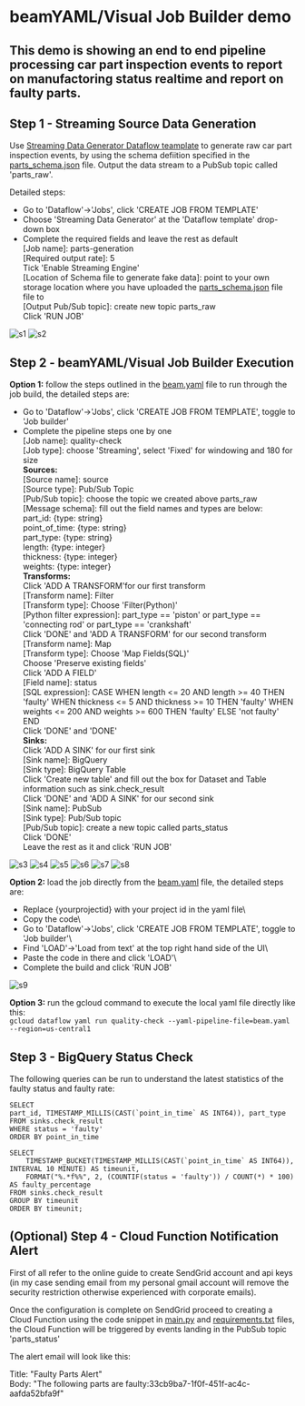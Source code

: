 # beamYAML/Visual Job Builder demo
## This demo is showing an end to end pipeline processing car part inspection events to report on manufactoring status realtime and report on faulty parts.

## Step 1 - Streaming Source Data Generation
Use [Streaming Data Generator Dataflow teamplate](https://cloud.google.com/dataflow/docs/guides/templates/provided/streaming-data-generator) to generate raw car part inspection events, by using the schema defiition specified in the [parts_schema.json](https://github.com/ewanzhang-google/beamyaml_demo/blob/main/parts_schema.json) file. Output the data stream to a PubSub topic called 'parts_raw'.

Detailed steps:
- Go to 'Dataflow'->'Jobs', click 'CREATE JOB FROM TEMPLATE'
- Choose 'Streaming Data Generator' at the 'Dataflow template' drop-down box
- Complete the required fields and leave the rest as default\
[Job name]: parts-generation\
[Required output rate]: 5\
Tick 'Enable Streaming Engine'\
[Location of Schema file to generate fake data]: point to your own storage location where you have uploaded the [parts_schema.json](https://github.com/ewanzhang-google/beamyaml_demo/blob/main/parts_schema.json) file file to\
[Output Pub/Sub topic]: create new topic parts_raw\
Click 'RUN JOB'

![s1](/screenshots/s1.png?raw=true)
![s2](/screenshots/s2.png?raw=true)


## Step 2 - beamYAML/Visual Job Builder Execution
**Option 1:** follow the steps outlined in the [beam.yaml](https://github.com/ewanzhang-google/beamyaml_demo/blob/main/beam.yaml) file to run through the job build, the detailed steps are:
- Go to 'Dataflow'->'Jobs', click 'CREATE JOB FROM TEMPLATE', toggle to 'Job builder'
- Complete the pipeline steps one by one\
[Job name]: quality-check\
[Job type]: choose 'Streaming', select 'Fixed' for windowing and 180 for size\
**Sources:**\
[Source name]: source\
[Source type]: Pub/Sub Topic\
[Pub/Sub topic]: choose the topic we created above parts_raw\
[Message schema]: fill out the field names and types are below:\
part_id: {type: string}\
point_of_time: {type: string}\
part_type: {type: string}\
length: {type: integer}\
thickness: {type: integer}\
weights: {type: integer}\
**Transforms:**\
Click 'ADD A TRANSFORM'for our first transform\
[Transform name]: Filter\
[Transform type]: Choose 'Filter(Python)'\
[Python filter expression]: part_type == 'piston' or part_type == 'connecting rod' or part_type == 'crankshaft'\
Click 'DONE' and 'ADD A TRANSFORM' for our second transform\
[Transform name]: Map\
[Transform type]: Choose 'Map Fields(SQL)'\
Choose 'Preserve existing fields'\
Click 'ADD A FIELD'\
[Field name]: status\
[SQL expression]: CASE WHEN length <= 20 AND length >= 40 THEN 'faulty'  WHEN thickness <= 5 AND thickness >= 10 THEN 'faulty'  WHEN weights <= 200 AND weights >= 600 THEN 'faulty'  ELSE 'not faulty' END\
Click 'DONE' and 'DONE'\
**Sinks:**\
Click 'ADD A SINK' for our first sink\
[Sink name]: BigQuery\
[Sink type]: BigQuery Table\
Click 'Create new table' and fill out the box for Dataset and Table information such as sink.check_result\
Click 'DONE' and 'ADD A SINK' for our second sink\
[Sink name]: PubSub\
[Sink type]: Pub/Sub topic\
[Pub/Sub topic]: create a new topic called parts_status\
Click 'DONE'\
Leave the rest as it and click 'RUN JOB'

![s3](/screenshots/s3.png?raw=true)
![s4](/screenshots/s4.png?raw=true)
![s5](/screenshots/s5.png?raw=true)
![s6](/screenshots/s6.png?raw=true)
![s7](/screenshots/s7.png?raw=true)
![s8](/screenshots/s8.png?raw=true)

**Option 2:** load the job directly from the [beam.yaml](https://github.com/ewanzhang-google/beamyaml_demo/blob/main/beam.yaml) file, the detailed steps are:
- Replace {yourprojectid} with your project id in the yaml file\
- Copy the code\
- Go to 'Dataflow'->'Jobs', click 'CREATE JOB FROM TEMPLATE', toggle to 'Job builder'\
- Find 'LOAD'->'Load from text' at the top right hand side of the UI\
- Paste the code in there and click 'LOAD'\
- Complete the build and click 'RUN JOB'


![s9](/screenshots/s9.png?raw=true)

**Option 3:** run the gcloud command to execute the local yaml file directly like this:\
```gcloud dataflow yaml run quality-check --yaml-pipeline-file=beam.yaml --region=us-central1```

## Step 3 - BigQuery Status Check
The following queries can be run to understand the latest statistics of the faulty status and faulty rate:
```
SELECT 
part_id, TIMESTAMP_MILLIS(CAST(`point_in_time` AS INT64)), part_type
FROM sinks.check_result
WHERE status = 'faulty'
ORDER BY point_in_time

SELECT 
    TIMESTAMP_BUCKET(TIMESTAMP_MILLIS(CAST(`point_in_time` AS INT64)), INTERVAL 10 MINUTE) AS timeunit,
    FORMAT("%.*f%%", 2, (COUNTIF(status = 'faulty')) / COUNT(*) * 100) AS faulty_percentage 
FROM sinks.check_result
GROUP BY timeunit
ORDER BY timeunit;
```


## (Optional) Step 4 - Cloud Function Notification Alert
First of all refer to the online guide to create SendGrid account and api keys (in my case sending email from my personal gmail account will remove the security restriction otherwise experienced with corporate emails). 

Once the configuration is complete on SendGrid proceed to creating a Cloud Function using the code snippet in [main.py](https://github.com/ewanzhang-google/beamyaml_demo/blob/main/main.py) and [requirements.txt](https://github.com/ewanzhang-google/beamyaml_demo/blob/main/requirements.txt) files, the Cloud Function will be triggered by events landing in the PubSub topic 'parts_status'

The alert email will look like this:

Title: "Faulty Parts Alert"\
Body: "The following parts are faulty:33cb9ba7-1f0f-451f-ac4c-aafda52bfa9f"
